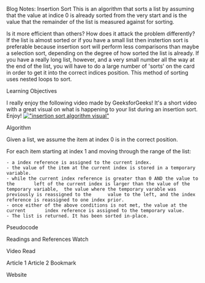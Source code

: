 Blog Notes: Insertion Sort
This is an algorithm that sorts a list by assuming that the value at indice 0 is already sorted from the very start and is the value that the remainder of the list is measured against for sorting. 

Is it more efficient than others? How does it attack the problem differently?
If the list is almost sorted or if you have a small list then instertion sort is preferable because insertion sort will perform less comparisons than maybe a selection sort, depending on the degree of how sorted the list is already. If you have a really long list, however, and a very small number all the way at the end of the list, you will have to do a large number of 'sorts' on the card in order to get it into the correct indices position. This method of sorting uses nested loops to sort. 

Learning Objectives


I really enjoy the following video made by GeeksforGeeks! It's a short video with a great visual on what is happening to your list during an insertion sort. Enjoy!
[!["insertion sort algorithm visual"](http://img.youtube.com/vi/OGzPmgsI-pQ/0.jpg)](http://www.youtube.com/watch?v=OGzPmgsI-pQ "insertion sort")

Algorithm

Given a list, we assume the item at index 0 is in the correct position.

For each item starting at index 1 and moving through the range of the list:

    - a index reference is assigned to the current index.
    - the value of the item at the current index is stored in a temporary variable.
    - while the current index reference is greater than 0 AND the value to the       left of the current index is larger than the value of the temporary variable,  the value where the temporary varable was previously is reassigned to the      value to the left, and the index reference is reassigned to one index prior.
    - once either of the above conditions is not met, the value at the current       index reference is assigned to the temporary value.
    - The list is returned. It has been sorted in-place.

Pseudocode

Readings and References
Watch

Video
Read

Article 1
Article 2
Bookmark

Website